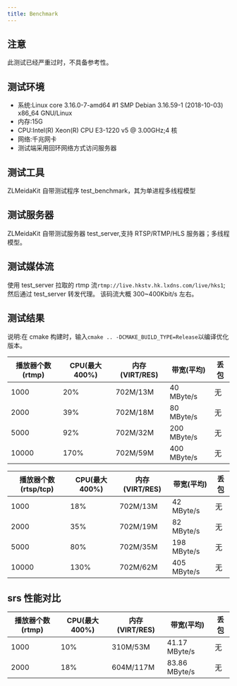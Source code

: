 ```yaml
---
title: Benchmark
---
```


## 注意

此测试已经严重过时，不具备参考性。

## 测试环境

- 系统:Linux core 3.16.0-7-amd64 #1 SMP Debian 3.16.59-1 (2018-10-03) x86_64 GNU/Linux
- 内存:15G
- CPU:Intel(R) Xeon(R) CPU E3-1220 v5 @ 3.00GHz;4 核
- 网络:千兆网卡
- 测试端采用回环网络方式访问服务器

## 测试工具

ZLMeidaKit 自带测试程序 test_benchmark，其为单进程多线程模型

## 测试服务器

ZLMeidaKit 自带测试服务器 test_server,支持 RTSP/RTMP/HLS 服务器；多线程模型。

## 测试媒体流

使用 test_server 拉取的 rtmp 流`rtmp://live.hkstv.hk.lxdns.com/live/hks1`;然后通过 test_server 转发代理。
该码流大概 300~400Kbit/s 左右。

## 测试结果

说明:在 cmake 构建时，输入`cmake .. -DCMAKE_BUILD_TYPE=Release`以编译优化版本。

| 播放器个数(rtmp) | CPU(最大 400%) | 内存(VIRT/RES) | 带宽(平均)  | 丢包 |
| ---------------- | -------------- | -------------- | ----------- | ---- |
| 1000             | 20%            | 702M/13M       | 40 MByte/s  | 无   |
| 2000             | 39%            | 702M/18M       | 80 MByte/s  | 无   |
| 5000             | 92%            | 702M/32M       | 200 MByte/s | 无   |
| 10000            | 170%           | 702M/59M       | 400 MByte/s | 无   |

| 播放器个数(rtsp/tcp) | CPU(最大 400%) | 内存(VIRT/RES) | 带宽(平均)  | 丢包 |
| -------------------- | -------------- | -------------- | ----------- | ---- |
| 1000                 | 18%            | 702M/13M       | 42 MByte/s  | 无   |
| 2000                 | 35%            | 702M/19M       | 82 MByte/s  | 无   |
| 5000                 | 80%            | 702M/35M       | 198 MByte/s | 无   |
| 10000                | 130%           | 702M/62M       | 405 MByte/s | 无   |

## srs 性能对比

| 播放器个数(rtmp) | CPU(最大 400%) | 内存(VIRT/RES) | 带宽(平均)    | 丢包 |
| ---------------- | -------------- | -------------- | ------------- | ---- |
| 1000             | 10%            | 310M/53M       | 41.17 MByte/s | 无   |
| 2000             | 18%            | 604M/117M      | 83.86 MByte/s | 无   |
